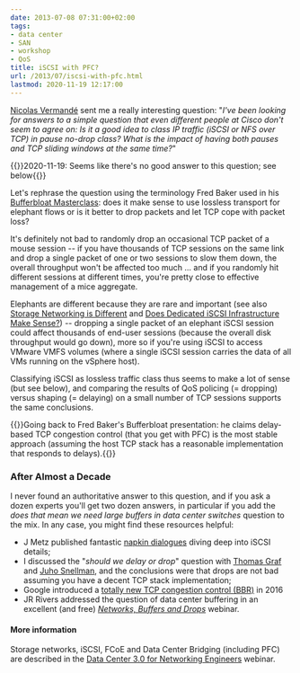 ```yaml
---
date: 2013-07-08 07:31:00+02:00
tags:
- data center
- SAN
- workshop
- QoS
title: iSCSI with PFC?
url: /2013/07/iscsi-with-pfc.html
lastmod: 2020-11-19 12:17:00
---
```

[Nicolas Vermandé](http://uk.linkedin.com/in/vnicolas) sent me a really interesting question: "*I\'ve been looking for answers to a simple question that even different people at Cisco don\'t seem to agree on: Is it a good idea to class IP traffic (iSCSI or NFS over TCP) in pause no-drop class? What is the impact of having both pauses and TCP sliding windows at the same time?*"
<!--more-->
{{<note update>}}2020-11-19: Seems like there's no good answer to this question; see below{{</note>}}

Let's rephrase the question using the terminology Fred Baker used in his [Bufferbloat Masterclass](http://staff.science.uva.nl/~delaat/news/2012-09-27/Bufferbloat_Masterclass.pdf): does it make sense to use lossless transport for elephant flows or is it better to drop packets and let TCP cope with packet loss?

It's definitely not bad to randomly drop an occasional TCP packet of a mouse session -- if you have thousands of TCP sessions on the same link and drop a single packet of one or two sessions to slow them down, the overall throughput won't be affected too much \... and if you randomly hit different sessions at different times, you're pretty close to effective management of a mice aggregate.

Elephants are different because they are rare and important (see also [Storage Networking is Different](/2010/08/storage-networking-is-different.html) and [Does Dedicated iSCSI Infrastructure Make Sense?](/2013/03/does-dedicated-iscsi-infrastructure.html)) -- dropping a single packet of an elephant iSCSI session could affect thousands of end-user sessions (because the overall disk throughput would go down), more so if you're using iSCSI to access VMware VMFS volumes (where a single iSCSI session carries the data of all VMs running on the vSphere host). 

Classifying iSCSI as lossless traffic class thus seems to make a lot of sense (but see below), and comparing the results of QoS policing (= dropping) versus shaping (= delaying) on a small number of TCP sessions supports the same conclusions.

{{<note info>}}Going back to Fred Baker's Bufferbloat presentation: he claims delay-based TCP congestion control (that you get with PFC) is the most stable approach (assuming the host TCP stack has a reasonable implementation that responds to delays).{{</note>}}

### After Almost a Decade

I never found an authoritative answer to this question, and if you ask a dozen experts you'll get two dozen answers, in particular if you add the _does that mean we need large buffers in data center switches_ question to the mix. In any case, you might find these resources helpful:

* J Metz published fantastic [napkin dialogues](https://blogs.cisco.com/datacenter/the-napkin-dialogues-lossless-iscsi) diving deep into iSCSI details;
* I discussed the "_should we delay or drop_" question with [Thomas Graf](/2017/03/tcp-in-data-center-and-beyond-on.html) and [Juho Snellman](/2017/01/to-drop-or-to-delay-thats-question-on.html), and the conclusions were that drops are not bad assuming you have a decent TCP stack implementation;
* Google introduced a [totally new TCP congestion control (BBR)](https://blog.acolyer.org/2017/03/31/bbr-congestion-based-congestion-control/) in 2016
* JR Rivers addressed the question of data center buffering in an excellent (and free) *[Networks, Buffers and Drops](https://www.ipspace.net/Networks,_Buffers,_and_Drops)* webinar.

#### More information

Storage networks, iSCSI, FCoE and Data Center Bridging (including PFC) are described in the [Data Center 3.0 for Networking Engineers](http://www.ipspace.net/Data_Center_3.0_for_Networking_Engineers) webinar.
